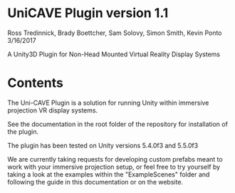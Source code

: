 # UniCAVE Plugin version 1.1
Ross Tredinnick, Brady Boettcher, Sam Solovy, Simon Smith, Kevin Ponto
3/16/2017

A Unity3D Plugin for Non-Head Mounted Virtual Reality Display Systems

# Contents

The Uni-CAVE Plugin is a solution for running Unity within immersive projection VR display systems. 
 
See the documentation in the root folder of the repository for installation of the plugin.

The plugin has been tested on Unity versions 5.4.0f3 and 5.5.0f3  

We are currently taking requests for developing custom prefabs meant to work with your immersive projection setup, or feel free to try yourself by taking a look at the examples within the "ExampleScenes" folder and following the guide in this documentation or on the website.
